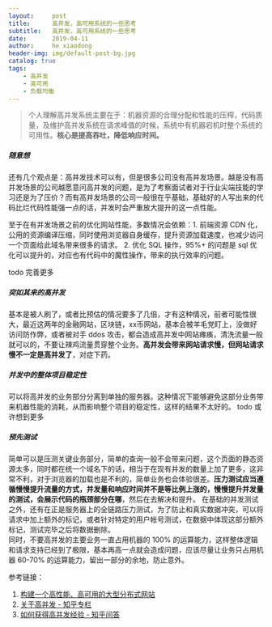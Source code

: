 ```yaml
---
layout:     post
title:      高并发，高可用系统的一些思考
subtitle:   高并发，高可用系统的一些思考
date:       2019-04-11
author:     he xiaodong
header-img: img/default-post-bg.jpg
catalog: true
tags:
    - 高并发
    - 高可用
    - 负载均衡
---
```


> 个人理解高并发系统主要在于：机器资源的合理分配和性能的压榨，代码质量，及维护高并发系统在请求峰值的时候，系统中有机器宕机时整个系统的可用性。**核心是提高吞吐，降低响应时间。**

##### 随意想
还有几个观点是：高并发技术可以有，但是很多公司没有高并发场景。越是没有高并发场景的公司越愿意问高并发的问题，是为了考察面试者对于行业尖端技能的学习还是为了压价？而有高并发场景的公司一般很在乎基础，基础好的人写出来的代码比烂代码性能强一点的话，并发时会严重放大提升的这一点性能。

至于在有并发场景之前的优化网站性能，多数情况会依赖：1. 前端资源 CDN 化，公用的资源编译压缩，同时使用浏览器自身缓存，提升资源加载速度，也减少访问一个页面给此域名带来很多的请求。 2. 优化 SQL 操作，95%+ 的问题是 sql 优化可以提升的，对应也有代码中的魔性操作，带来的执行效率的问题。

todo 完善更多

##### 突如其来的高并发
基本是被人刷了，或者比预估的情况要多了几倍，才有这种情况，前者可能性很大，最近这两年的金融网站，区块链，xx币网站，基本会被羊毛党盯上，没做好访问防作弊，或者被对手 ddos 攻击，都会造成高并发中网站瘫痪，清洗流量一般就可以的，不要让辣鸡流量贯穿整个业务。**高并发会带来网站请求慢，但网站请求慢不一定是高并发了**，对症下药。

##### 并发中的整体项目稳定性
可以将高并发的业务部分分离到单独的服务器。这种情况下能够避免这部分业务带来机器性能的消耗，从而影响整个项目的稳定性，这样的结果不太好的。
todo 或许想到更多

##### 预先测试
简单可以是压测关键业务部分，简单的查询一般不会带来问题，这个页面的静态资源太多，同时都在统一个域名下的话，相当于在现有并发的数量上加了更多，这非常不利，对于浏览器的加载也是不利的，简单业务也会体验很差。**压力测试应当遵循慢慢提升流量的方式，并发量和响应时间并不是等比例上涨的，慢慢提升并发量的测试，会展示代码的瓶颈部分在哪**，然后在去解决和提升。<bt />
在基础的并发测试之外，还有在正是服务器上的全链路压力测试，为了防止和真实数据冲突，可以将请求中加上额外的标记，或者针对特定的用户帐号测试，在数据中体现这部分额外标记，测试完毕之后将数据删除。<br />
同时，不要高并发的主要业务一直占用机器的 100% 的运算能力，这样整体逻辑和请求支持已经到了极限，基本再高一点就会造成问题，应该尽量让业务只占用机器 60-70% 的运算能力，留出一部分的余地，防止意外。


参考链接：
1. [构建一个高性能、高可用的大型分布式网站](https://www.toutiao.com/a6573634116791566851/ "构建一个高性能、高可用的大型分布式网站")
2. [关于高并发 - 知乎专栏](https://zhuanlan.zhihu.com/p/38636111 "关于高并发")
3. [如何获得高并发经验 - 知乎问答](https://www.zhihu.com/question/40609661)
